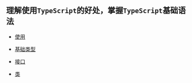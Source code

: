 ## 理解使用`TypeScript`的好处，掌握`TypeScript`基础语法

-   [使用](./mds/使用)

-   [基础类型](./mds/基础类型)
-   [接口](./mds/接口)
-   [类](./mds/类)
